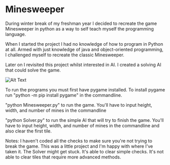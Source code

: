 # Minesweeper
During winter break of my freshman year I decided to recreate the game Minesweeper in python as a way to self teach myself the programming language.

When I started the project I had no knowledge of how to program in Python at all. Armed with just knowledge of java and object-oriented programming, I challenged myself to recreate the classic Minesweeper.

Later on I revisited this project whilst interested in AI. I created a solving AI that could solve the game.

![Alt Text](https://i.imgur.com/ljSjXRP.gif)


To run the programs you must first have pygame installed. 
To install pygame run "python -m pip install pygame" in the commandline.

"python Minesweeper.py" to run the game. You'll have to input height, width, and number of mines in the commandline

"python Solver.py" to run the simple AI that will try to finish the game. You'll have to input height, width, and number of mines in the commandline and also 
clear the first tile.

Notes: I haven't coded all the checks to make sure you're not trying to break the game. This was a little project and I'm happy with where I've taken it. 
       The Solver might get stuck. It's able to clear simple checks. It's not able to clear tiles that require more advanced methods. 
